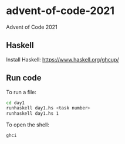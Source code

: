 # advent-of-code-2021

Advent of Code 2021

## Haskell

Install Haskell: <https://www.haskell.org/ghcup/>

## Run code

To run a file:

```sh
cd day1
runhaskell day1.hs <task number>
runhaskell day1.hs 1
```

To open the shell:

```sh
ghci
```
